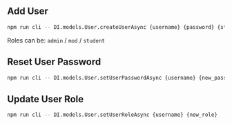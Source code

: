 ## Add User

```bash
npm run cli -- DI.models.User.createUserAsync {username} {password} {student_id} {real_name} {role}
```

Roles can be: `admin` / `mod` / `student`

## Reset User Password

```bash
npm run cli -- DI.models.User.setUserPasswordAsync {username} {new_password}
```

## Update User Role

```bash
npm run cli -- DI.models.User.setUserRoleAsync {username} {new_role}
```
